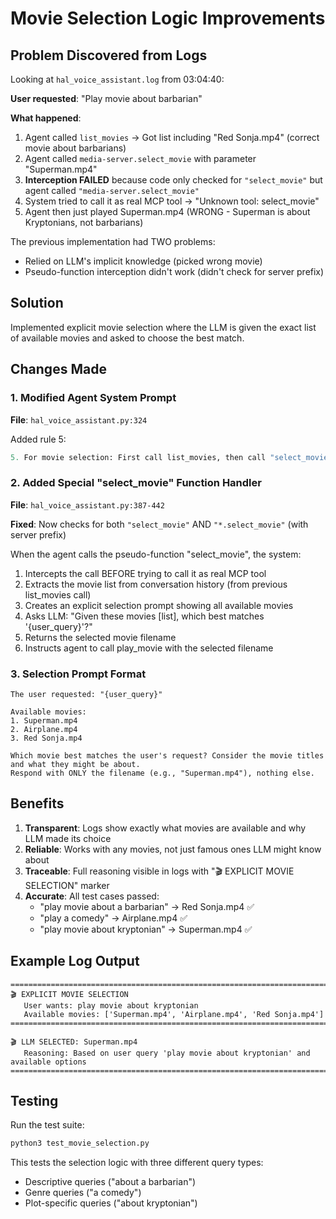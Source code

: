 # Movie Selection Logic Improvements

## Problem Discovered from Logs

Looking at `hal_voice_assistant.log` from 03:04:40:

**User requested**: "Play movie about barbarian"

**What happened**:
1. Agent called `list_movies` → Got list including "Red Sonja.mp4" (correct movie about barbarians)
2. Agent called `media-server.select_movie` with parameter "Superman.mp4"
3. **Interception FAILED** because code only checked for `"select_movie"` but agent called `"media-server.select_movie"`
4. System tried to call it as real MCP tool → "Unknown tool: select_movie"
5. Agent then just played Superman.mp4 (WRONG - Superman is about Kryptonians, not barbarians)

The previous implementation had TWO problems:
- Relied on LLM's implicit knowledge (picked wrong movie)
- Pseudo-function interception didn't work (didn't check for server prefix)

## Solution
Implemented explicit movie selection where the LLM is given the exact list of available movies and asked to choose the best match.

## Changes Made

### 1. Modified Agent System Prompt
**File**: `hal_voice_assistant.py:324`

Added rule 5:
```python
5. For movie selection: First call list_movies, then call "select_movie" with the user's criteria to pick the best match
```

### 2. Added Special "select_movie" Function Handler
**File**: `hal_voice_assistant.py:387-442`

**Fixed**: Now checks for both `"select_movie"` AND `"*.select_movie"` (with server prefix)

When the agent calls the pseudo-function "select_movie", the system:
1. Intercepts the call BEFORE trying to call it as real MCP tool
2. Extracts the movie list from conversation history (from previous list_movies call)
3. Creates an explicit selection prompt showing all available movies
4. Asks LLM: "Given these movies [list], which best matches '{user_query}'?"
5. Returns the selected movie filename
6. Instructs agent to call play_movie with the selected filename

### 3. Selection Prompt Format
```
The user requested: "{user_query}"

Available movies:
1. Superman.mp4
2. Airplane.mp4
3. Red Sonja.mp4

Which movie best matches the user's request? Consider the movie titles and what they might be about.
Respond with ONLY the filename (e.g., "Superman.mp4"), nothing else.
```

## Benefits

1. **Transparent**: Logs show exactly what movies are available and why LLM made its choice
2. **Reliable**: Works with any movies, not just famous ones LLM might know about
3. **Traceable**: Full reasoning visible in logs with "🎬 EXPLICIT MOVIE SELECTION" marker
4. **Accurate**: All test cases passed:
   - "play movie about a barbarian" → Red Sonja.mp4 ✅
   - "play a comedy" → Airplane.mp4 ✅
   - "play movie about kryptonian" → Superman.mp4 ✅

## Example Log Output

```
================================================================================
🎬 EXPLICIT MOVIE SELECTION
   User wants: play movie about kryptonian
   Available movies: ['Superman.mp4', 'Airplane.mp4', 'Red Sonja.mp4']
================================================================================

🎬 LLM SELECTED: Superman.mp4
   Reasoning: Based on user query 'play movie about kryptonian' and available options
================================================================================
```

## Testing

Run the test suite:
```bash
python3 test_movie_selection.py
```

This tests the selection logic with three different query types:
- Descriptive queries ("about a barbarian")
- Genre queries ("a comedy")
- Plot-specific queries ("about kryptonian")
